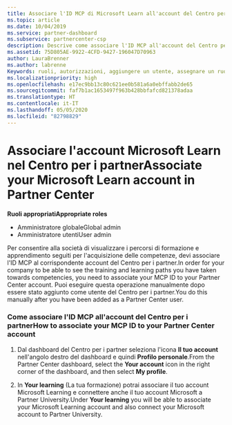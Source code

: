 ```yaml
---
title: Associare l'ID MCP di Microsoft Learn all'account del Centro per i partner | Centro per i partner
ms.topic: article
ms.date: 10/04/2019
ms.service: partner-dashboard
ms.subservice: partnercenter-csp
description: Descrive come associare l'ID MCP all'account del Centro per i partner, in modo che l'azienda possa visualizzare i percorsi di formazione e apprendimento svolti per l'acquisizione delle competenze.
ms.assetid: 75D805AE-9922-4CFD-9427-196047D70963
author: LauraBrenner
ms.author: labrenne
Keywords: ruoli, autorizzazioni, aggiungere un utente, assegnare un ruolo, amministratore, agente, ID MCP, Microsoft Learn
ms.localizationpriority: high
ms.openlocfilehash: e17ec9bb13c80c621ee0b581a6a0ebffabb2de65
ms.sourcegitcommit: faf7b1ac1653497f963b428bbfafcd821378adaa
ms.translationtype: HT
ms.contentlocale: it-IT
ms.lasthandoff: 05/05/2020
ms.locfileid: "82798829"
---
```

# <a name="associate-your-microsoft-learn-account-in-partner-center"></a><span data-ttu-id="ba4e7-104">Associare l'account Microsoft Learn nel Centro per i partner</span><span class="sxs-lookup"><span data-stu-id="ba4e7-104">Associate your Microsoft Learn account in Partner Center</span></span>

<span data-ttu-id="ba4e7-105">**Ruoli appropriati**</span><span class="sxs-lookup"><span data-stu-id="ba4e7-105">**Appropriate roles**</span></span>
-   <span data-ttu-id="ba4e7-106">Amministratore globale</span><span class="sxs-lookup"><span data-stu-id="ba4e7-106">Global admin</span></span>
-   <span data-ttu-id="ba4e7-107">Amministratore utenti</span><span class="sxs-lookup"><span data-stu-id="ba4e7-107">User admin</span></span>

<span data-ttu-id="ba4e7-108">Per consentire alla società di visualizzare i percorsi di formazione e apprendimento seguiti per l'acquisizione delle competenze, devi associare l'ID MCP al corrispondente account del Centro per i partner.</span><span class="sxs-lookup"><span data-stu-id="ba4e7-108">In order for your company to be able to see the training and learning paths you have taken towards competencies, you need to associate your MCP ID to your Partner Center account.</span></span> <span data-ttu-id="ba4e7-109">Puoi eseguire questa operazione manualmente dopo essere stato aggiunto come utente del Centro per i partner.</span><span class="sxs-lookup"><span data-stu-id="ba4e7-109">You do this manually after you have been added as a Partner Center user.</span></span>

### <a name="how-to-associate-your-mcp-id-to-your-partner-center-account"></a><span data-ttu-id="ba4e7-110">Come associare l'ID MCP all'account del Centro per i partner</span><span class="sxs-lookup"><span data-stu-id="ba4e7-110">How to associate your MCP ID to your Partner Center account</span></span>

1. <span data-ttu-id="ba4e7-111">Dal dashboard del Centro per i partner seleziona l'icona **Il tuo account** nell'angolo destro del dashboard e quindi **Profilo personale**.</span><span class="sxs-lookup"><span data-stu-id="ba4e7-111">From the Partner Center dashboard, select the **Your account** icon in the right corner of the dashboard, and then select **My profile**.</span></span>

2. <span data-ttu-id="ba4e7-112">In **Your learning** (La tua formazione) potrai associare il tuo account Microsoft Learning e connettere anche il tuo account Microsoft a Partner University.</span><span class="sxs-lookup"><span data-stu-id="ba4e7-112">Under **Your learning** you will be able to associate your Microsoft Learning account and also connect your Microsoft account to Partner University.</span></span>
